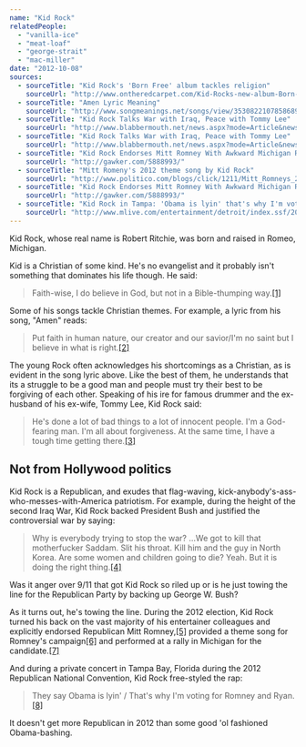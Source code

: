 ```yaml
---
name: "Kid Rock"
relatedPeople:
  - "vanilla-ice"
  - "meat-loaf"
  - "george-strait"
  - "mac-miller"
date: "2012-10-08"
sources:
  - sourceTitle: "Kid Rock's 'Born Free' album tackles religion"
    sourceUrl: "http://www.ontheredcarpet.com/Kid-Rocks-new-album-Born-Free-tackles-religion--features-Sheryl-Crow--rapper-T-I-/7789961"
  - sourceTitle: "Amen Lyric Meaning"
    sourceUrl: "http://www.songmeanings.net/songs/view/3530822107858689053/"
  - sourceTitle: "Kid Rock Talks War with Iraq, Peace with Tommy Lee"
    sourceUrl: "http://www.blabbermouth.net/news.aspx?mode=Article&newsitemID=9986"
  - sourceTitle: "Kid Rock Talks War with Iraq, Peace with Tommy Lee"
    sourceUrl: "http://www.blabbermouth.net/news.aspx?mode=Article&newsitemID=9986"
  - sourceTitle: "Kid Rock Endorses Mitt Romney With Awkward Michigan Rally Concert"
    sourceUrl: "http://gawker.com/5888993/"
  - sourceTitle: "Mitt Romeny's 2012 theme song by Kid Rock"
    sourceUrl: "http://www.politico.com/blogs/click/1211/Mitt_Romneys_2012_theme_song_by_Kid_Rock.html"
  - sourceTitle: "Kid Rock Endorses Mitt Romney With Awkward Michigan Rally Concert"
    sourceUrl: "http://gawker.com/5888993/"
  - sourceTitle: "Kid Rock in Tampa: 'Obama is lyin' that's why I'm voting for Romney and Ryan"
    sourceUrl: "http://www.mlive.com/entertainment/detroit/index.ssf/2012/08/kid_rock_in_tampa_obama_is_lyi.html"
---
```


Kid Rock, whose real name is Robert Ritchie, was born and raised in Romeo, Michigan.

Kid is a Christian of some kind. He's no evangelist and it probably isn't something that dominates his life though. He said:

>Faith-wise, I do believe in God, but not in a Bible-thumping way.<a class="source-citation" href="http://www.ontheredcarpet.com/Kid-Rocks-new-album-Born-Free-tackles-religion--features-Sheryl-Crow--rapper-T-I-/7789961" title="Kid Rock&apos;s &apos;Born Free&apos; album tackles religion">[1]</a>

Some of his songs tackle Christian themes. For example, a lyric from his song, "Amen" reads:

>Put faith in human nature, our creator and our savior/I'm no saint but I believe in what is right.<a class="source-citation" href="http://www.songmeanings.net/songs/view/3530822107858689053/" title="Amen Lyric Meaning">[2]</a>

The young Rock often acknowledges his shortcomings as a Christian, as is evident in the song lyric above. Like the best of them, he understands that its a struggle to be a good man and people must try their best to be forgiving of each other. Speaking of his ire for famous drummer and the ex-husband of his ex-wife, Tommy Lee, Kid Rock said:

>He's done a lot of bad things to a lot of innocent people. I'm a God-fearing man. I'm all about forgiveness. At the same time, I have a tough time getting there.<a class="source-citation" href="http://www.blabbermouth.net/news.aspx?mode=Article&newsitemID=9986" title="Kid Rock Talks War with Iraq, Peace with Tommy Lee">[3]</a>

## 

## Not from Hollywood politics

Kid Rock is a Republican, and exudes that flag-waving, kick-anybody's-ass-who-messes-with-America patriotism. For example, during the height of the second Iraq War, Kid Rock backed President Bush and justified the controversial war by saying:

>Why is everybody trying to stop the war? …We got to kill that motherfucker Saddam. Slit his throat. Kill him and the guy in North Korea. Are some women and children going to die? Yeah. But it is doing the right thing.<a class="source-citation" href="http://www.blabbermouth.net/news.aspx?mode=Article&newsitemID=9986" title="Kid Rock Talks War with Iraq, Peace with Tommy Lee">[4]</a>

Was it anger over 9/11 that got Kid Rock so riled up or is he just towing the line for the Republican Party by backing up George W. Bush?

As it turns out, he's towing the line. During the 2012 election, Kid Rock turned his back on the vast majority of his entertainer colleagues and explicitly endorsed Republican Mitt Romney,<a class="source-citation" href="http://gawker.com/5888993/" title="Kid Rock Endorses Mitt Romney With Awkward Michigan Rally Concert">[5]</a> provided a theme song for Romney's campaign<a class="source-citation" href="http://www.politico.com/blogs/click/1211/Mitt_Romneys_2012_theme_song_by_Kid_Rock.html" title="Mitt Romeny&apos;s 2012 theme song by Kid Rock">[6]</a> and performed at a rally in Michigan for the candidate.<a class="source-citation" href="http://gawker.com/5888993/" title="Kid Rock Endorses Mitt Romney With Awkward Michigan Rally Concert">[7]</a>

And during a private concert in Tampa Bay, Florida during the 2012 Republican National Convention, Kid Rock free-styled the rap:

>They say Obama is lyin' / That's why I'm voting for Romney and Ryan.<a class="source-citation" href="http://www.mlive.com/entertainment/detroit/index.ssf/2012/08/kid_rock_in_tampa_obama_is_lyi.html" title="Kid Rock in Tampa: &apos;Obama is lyin&apos; that&apos;s why I&apos;m voting for Romney and Ryan">[8]</a>

It doesn't get more Republican in 2012 than some good 'ol fashioned Obama-bashing.
